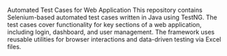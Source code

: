 Automated Test Cases for Web Application
This repository contains Selenium-based automated test cases written in Java using TestNG. The test cases cover functionality for key sections of a web application, including login, dashboard, and user management. The framework uses reusable utilities for browser interactions and data-driven testing via Excel files.
